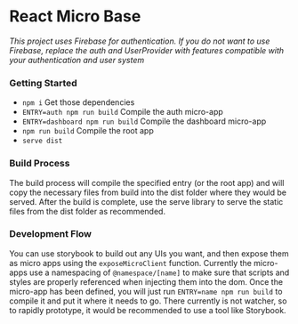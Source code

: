 # React Micro Base
*This project uses Firebase for authentication. If you do not want to use Firebase, replace the auth and UserProvider
with features compatible with your authentication and user system*
### Getting Started


- `npm i` Get those dependencies
- `ENTRY=auth npm run build` Compile the auth micro-app
- `ENTRY=dashboard npm run build` Compile the dashboard micro-app
- `npm run build` Compile the root app
- `serve dist` 

### Build Process
The build process will compile the specified entry (or the root app) and will copy the necessary files
from build into the dist folder where they would be served. After the build is complete, use the serve
library to serve the static files from the dist folder as recommended.

### Development Flow
You can use storybook to build out any UIs you want, and then expose them as micro apps using the `exposeMicroClient`
function. Currently the micro-apps use a namespacing of `@namespace/[name]` to make sure that scripts and styles are
properly referenced when injecting them into the dom. Once the micro-app has been defined, you will just
run `ENTRY=name npm run build` to compile it and put it where it needs to go. There currently is not watcher, so to
rapidly prototype, it would be recommended to use a tool like Storybook.
